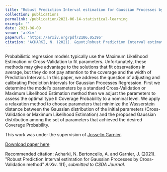 ```yaml
---
title: "Robust Prediction Interval estimation for Gaussian Processes by Cross-Validation method"
collection: publications
permalink: /publication/2021-06-14-statistical-learning
excerpt: ''
date: 2021-06-09
venue: 'arXiv'
paperurl: 'https://arxiv.org/pdf/2106.05396'
citation: 'ACHARKI, N. (2021). &quot;Robust Prediction Interval estimation for Gaussian Processes by Cross-Validation method.&quot; <i>ArXiv</i>. 1(1).'
---
```


Probabilistic regression models typically use the Maximum Likelihood Estimation or Cross-Validation to fit parameters. Unfortunately, these methods may give advantage to the solutions that fit observations in average, but they do not pay attention to the coverage and the width of Prediction Intervals. In this paper, we address the question of adjusting and calibrating Prediction Intervals for Gaussian Processes Regression. First we determine the model's parameters by a standard Cross-Validation or Maximum Likelihood Estimation method then we adjust the parameters to assess the optimal type II Coverage Probability to a nominal level. We apply a relaxation method to choose parameters that minimize the Wasserstein distance between the Gaussian distribution of the initial parameters (Cross-Validation or Maximum Likelihood Estimation) and the proposed Gaussian distribution among the set of parameters that achieved the desired Coverage Probability. 

This work was under the supervision of [Josselin Garnier](https://josselin-garnier.org/).

[Download paper here](https://arxiv.org/pdf/2106.05396)

Recommended citation: Acharki, N. Bertoncello, A. and Garnier, J. (2021). "Robust Prediction Interval estimation for Gaussian Processes by Cross-Validation method" <i>ArXiv</i>. 1(1), *submitted to CSDA Journal*.
